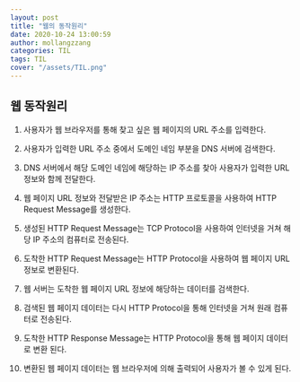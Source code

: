```yaml
---
layout: post
title: "웹의 동작원리"
date: 2020-10-24 13:00:59
author: mollangzzang
categories: TIL
tags: TIL
cover: "/assets/TIL.png"
---
```


## 웹 동작원리

1. 사용자가 웹 브라우저를 통해 찾고 싶은 웹 페이지의 URL 주소를 입력한다.

2. 사용자가 입력한 URL 주소 중에서 도메인 네임 부분을 DNS 서버에 검색한다.

3. DNS 서버에서 해당 도메인 네임에 해당하는 IP 주소를 찾아 사용자가 입력한 URL 정보와 함께 전달한다.

4. 웹 페이지 URL 정보와 전달받은 IP 주소는 HTTP 프로토콜을 사용하여 HTTP Request Message를 생성한다.

5. 생성된 HTTP Request Message는 TCP Protocol을 사용하여 인터넷을 거쳐 해당 IP 주소의 컴퓨터로 전송된다.

6. 도착한 HTTP Request Message는 HTTP Protocol을 사용하여 웹 페이지 URL 정보로 변환된다.

7. 웹 서버는 도착한 웹 페이지 URL 정보에 해당하는 데이터를 검색한다.

8. 검색된 웹 페이지 데이터는 다시 HTTP Protocol을 통해 인터넷을 거쳐 원래 컴퓨터로 전송된다.

9. 도착한 HTTP Response Message는 HTTP Protocol을 통해 웹 페이지 데이터로 변환 된다.

10. 변환된 웹 페이지 데이터는 웹 브라우저에 의해 출력되어 사용자가 볼 수 있게 된다.
